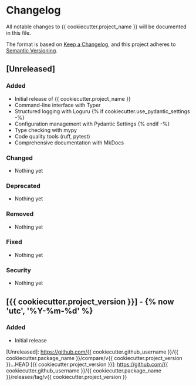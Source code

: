 # Changelog

All notable changes to {{ cookiecutter.project_name }} will be documented in this file.

The format is based on [Keep a Changelog](https://keepachangelog.com/en/1.0.0/),
and this project adheres to [Semantic Versioning](https://semver.org/spec/v2.0.0.html).

## [Unreleased]

### Added
- Initial release of {{ cookiecutter.project_name }}
- Command-line interface with Typer
- Structured logging with Loguru
{% if cookiecutter.use_pydantic_settings -%}
- Configuration management with Pydantic Settings
{% endif -%}
- Type checking with mypy
- Code quality tools (ruff, pytest)
- Comprehensive documentation with MkDocs

### Changed
- Nothing yet

### Deprecated
- Nothing yet

### Removed
- Nothing yet

### Fixed
- Nothing yet

### Security
- Nothing yet

## [{{ cookiecutter.project_version }}] - {% now 'utc', '%Y-%m-%d' %}

### Added
- Initial release

[Unreleased]: https://github.com/{{ cookiecutter.github_username }}/{{ cookiecutter.package_name }}/compare/v{{ cookiecutter.project_version }}...HEAD
[{{ cookiecutter.project_version }}]: https://github.com/{{ cookiecutter.github_username }}/{{ cookiecutter.package_name }}/releases/tag/v{{ cookiecutter.project_version }}